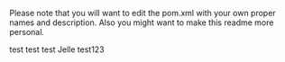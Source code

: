 Please note that you will want to edit the pom.xml with your own proper names and description. Also you might want to make this readme more personal.

test
test <jack>
test Jelle
test123